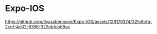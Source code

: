 # Expo-IOS

https://github.com/ilyassbennane/Expo-IOS/assets/128179374/32fc8cfa-2ce1-4c02-9766-323ebfcb59ac

